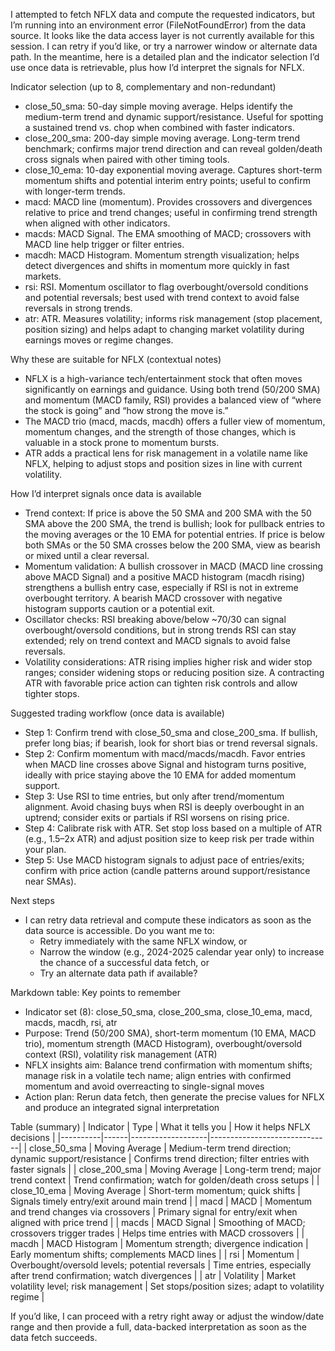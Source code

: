 I attempted to fetch NFLX data and compute the requested indicators, but I’m running into an environment error (FileNotFoundError) from the data source. It looks like the data access layer is not currently available for this session. I can retry if you’d like, or try a narrower window or alternate data path. In the meantime, here is a detailed plan and the indicator selection I’d use once data is retrievable, plus how I’d interpret the signals for NFLX.

Indicator selection (up to 8, complementary and non-redundant)
- close_50_sma: 50-day simple moving average. Helps identify the medium-term trend and dynamic support/resistance. Useful for spotting a sustained trend vs. chop when combined with faster indicators.
- close_200_sma: 200-day simple moving average. Long-term trend benchmark; confirms major trend direction and can reveal golden/death cross signals when paired with other timing tools.
- close_10_ema: 10-day exponential moving average. Captures short-term momentum shifts and potential interim entry points; useful to confirm with longer-term trends.
- macd: MACD line (momentum). Provides crossovers and divergences relative to price and trend changes; useful in confirming trend strength when aligned with other indicators.
- macds: MACD Signal. The EMA smoothing of MACD; crossovers with MACD line help trigger or filter entries.
- macdh: MACD Histogram. Momentum strength visualization; helps detect divergences and shifts in momentum more quickly in fast markets.
- rsi: RSI. Momentum oscillator to flag overbought/oversold conditions and potential reversals; best used with trend context to avoid false reversals in strong trends.
- atr: ATR. Measures volatility; informs risk management (stop placement, position sizing) and helps adapt to changing market volatility during earnings moves or regime changes.

Why these are suitable for NFLX (contextual notes)
- NFLX is a high-variance tech/entertainment stock that often moves significantly on earnings and guidance. Using both trend (50/200 SMA) and momentum (MACD family, RSI) provides a balanced view of “where the stock is going” and “how strong the move is.”
- The MACD trio (macd, macds, macdh) offers a fuller view of momentum, momentum changes, and the strength of those changes, which is valuable in a stock prone to momentum bursts.
- ATR adds a practical lens for risk management in a volatile name like NFLX, helping to adjust stops and position sizes in line with current volatility.

How I’d interpret signals once data is available
- Trend context: If price is above the 50 SMA and 200 SMA with the 50 SMA above the 200 SMA, the trend is bullish; look for pullback entries to the moving averages or the 10 EMA for potential entries. If price is below both SMAs or the 50 SMA crosses below the 200 SMA, view as bearish or mixed until a clear reversal.
- Momentum validation: A bullish crossover in MACD (MACD line crossing above MACD Signal) and a positive MACD histogram (macdh rising) strengthens a bullish entry case, especially if RSI is not in extreme overbought territory. A bearish MACD crossover with negative histogram supports caution or a potential exit.
- Oscillator checks: RSI breaking above/below ~70/30 can signal overbought/oversold conditions, but in strong trends RSI can stay extended; rely on trend context and MACD signals to avoid false reversals.
- Volatility considerations: ATR rising implies higher risk and wider stop ranges; consider widening stops or reducing position size. A contracting ATR with favorable price action can tighten risk controls and allow tighter stops.

Suggested trading workflow (once data is available)
- Step 1: Confirm trend with close_50_sma and close_200_sma. If bullish, prefer long bias; if bearish, look for short bias or trend reversal signals.
- Step 2: Confirm momentum with macd/macds/macdh. Favor entries when MACD line crosses above Signal and histogram turns positive, ideally with price staying above the 10 EMA for added momentum support.
- Step 3: Use RSI to time entries, but only after trend/momentum alignment. Avoid chasing buys when RSI is deeply overbought in an uptrend; consider exits or partials if RSI worsens on rising price.
- Step 4: Calibrate risk with ATR. Set stop loss based on a multiple of ATR (e.g., 1.5–2x ATR) and adjust position size to keep risk per trade within your plan.
- Step 5: Use MACD histogram signals to adjust pace of entries/exits; confirm with price action (candle patterns around support/resistance near SMAs).

Next steps
- I can retry data retrieval and compute these indicators as soon as the data source is accessible. Do you want me to:
  - Retry immediately with the same NFLX window, or
  - Narrow the window (e.g., 2024-2025 calendar year only) to increase the chance of a successful data fetch, or
  - Try an alternate data path if available?

Markdown table: Key points to remember
- Indicator set (8): close_50_sma, close_200_sma, close_10_ema, macd, macds, macdh, rsi, atr
- Purpose: Trend (50/200 SMA), short-term momentum (10 EMA, MACD trio), momentum strength (MACD Histogram), overbought/oversold context (RSI), volatility risk management (ATR)
- NFLX insights aim: Balance trend confirmation with momentum shifts; manage risk in a volatile tech name; align entries with confirmed momentum and avoid overreacting to single-signal moves
- Action plan: Rerun data fetch, then generate the precise values for NFLX and produce an integrated signal interpretation

Table (summary)
| Indicator | Type | What it tells you | How it helps NFLX decisions |
|----------|------|-------------------|------------------------------|
| close_50_sma | Moving Average | Medium-term trend direction; dynamic support/resistance | Confirms trend direction; filter entries with faster signals |
| close_200_sma | Moving Average | Long-term trend; major trend context | Trend confirmation; watch for golden/death cross setups |
| close_10_ema | Moving Average | Short-term momentum; quick shifts | Signals timely entry/exit around main trend |
| macd | MACD | Momentum and trend changes via crossovers | Primary signal for entry/exit when aligned with price trend |
| macds | MACD Signal | Smoothing of MACD; crossovers trigger trades | Helps time entries with MACD crossovers |
| macdh | MACD Histogram | Momentum strength; divergence indication | Early momentum shifts; complements MACD lines |
| rsi | Momentum | Overbought/oversold levels; potential reversals | Time entries, especially after trend confirmation; watch divergences |
| atr | Volatility | Market volatility level; risk management | Set stops/position sizes; adapt to volatility regime |

If you’d like, I can proceed with a retry right away or adjust the window/date range and then provide a full, data-backed interpretation as soon as the data fetch succeeds.